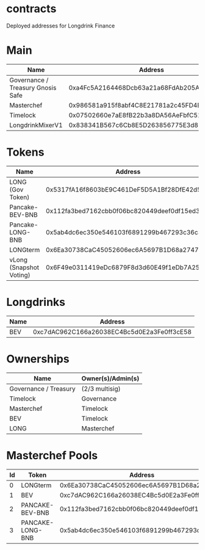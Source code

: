 # contracts
Deployed addresses for Longdrink Finance

# Main 

| Name | Address |
| ---- | ------- |
| Governance / Treasury Gnosis Safe | 0xa4Fc5A2164468Dcb63a21a68FdAb205Ab8D8762E |
| Masterchef | 0x986581a915f8abf4C8E21781a2c45FD4Eb21699D |
| Timelock | 0x07502660e7aE8fB22b3a8DA56AeFbfC512f8A046 |
| LongdrinkMixerV1 | 0x838341B567c6Cb8E5D263856775E3d8D30487A4d |

# Tokens
| Name | Address |
| ---- | ------- |
| LONG (Gov Token) | 0x5317fA16f8603bE9C461DeF5D5A1Bf28DfE42d55 |
| Pancake-BEV-BNB | 0x112fa3bed7162cbb0f06bc820449deef0df15ed3 |
| Pancake-LONG-BNB | 0x5ab4dc6ec350e546103f6891299b467293c36c3e |
| LONGterm | 0x6Ea30738CaC45052606ec6A5697B1D68a274715E |
| vLong (Snapshot Voting) | 0x6F49e0311419eDc6879F8d3d60E49f1eDb7A257E |

# Longdrinks
| Name | Address |
| --- | --- |
| BEV | 0xc7dAC962C166a26038EC4Bc5d0E2a3Fe0ff3cE58 |

# Ownerships
| Name | Owner(s)/Admin(s) |
| ---- | ---- |
| Governance / Treasury | (2/3 multisig) |
| Timelock | Governance |
| Masterchef | Timelock |
| BEV | Timelock |
| LONG | Masterchef |


# Masterchef Pools
| Id | Token | Address |
| --- | --- | --- |
| 0 | LONGterm | 0x6Ea30738CaC45052606ec6A5697B1D68a274715E |
| 1 | BEV | 0xc7dAC962C166a26038EC4Bc5d0E2a3Fe0ff3cE58 |
| 2 | PANCAKE-BEV-BNB | 0x112fa3bed7162cbb0f06bc820449deef0df15ed3 |
| 3 | PANCAKE-LONG-BNB | 0x5ab4dc6ec350e546103f6891299b467293c36c3e |